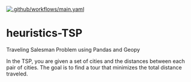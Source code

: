 [![.github/workflows/main.yaml](https://github.com/arnold1108/heuristics-TSP/actions/workflows/main.yaml/badge.svg)](https://github.com/arnold1108/heuristics-TSP/actions/workflows/main.yaml)
# heuristics-TSP
Traveling Salesman Problem using Pandas and Geopy

In the TSP, you are given a set of cities and the distances between each pair of cities. The goal is to find a tour that minimizes the total distance traveled.


